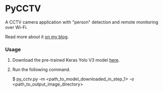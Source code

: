 # PyCCTV

A CCTV camera application with "person" detection and remote monitoring over Wi-Fi.

Read more about it [on my blog]().


### Usage

1. Download the pre-trained Keras Yolo V3 model [here]().

2. Run the following command.

	$ py_cctv.py -m <path_to_model_downloaded_in_step_1> -o <path_to_output_image_directory>
